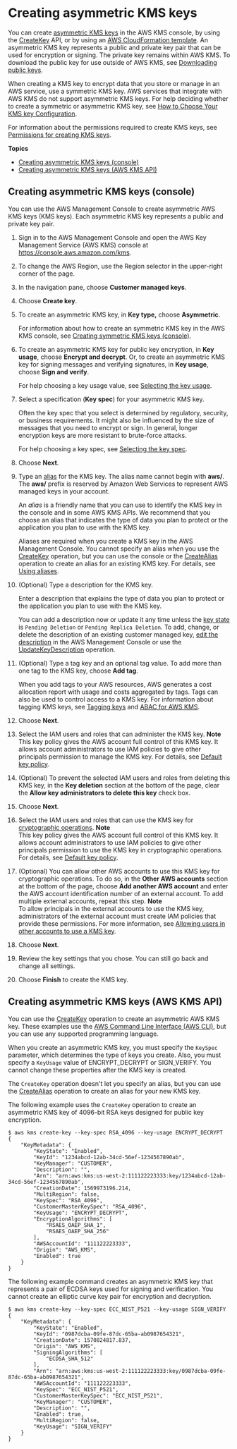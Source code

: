 # Creating asymmetric KMS keys<a name="asymm-create-key"></a>

You can create [asymmetric KMS keys](symmetric-asymmetric.md#asymmetric-cmks) in the AWS KMS console, by using the [CreateKey](https://docs.aws.amazon.com/kms/latest/APIReference/API_CreateKey.html) API, or by using an [AWS CloudFormation template](creating-resources-with-cloudformation.md)\. An asymmetric KMS key represents a public and private key pair that can be used for encryption or signing\. The private key remains within AWS KMS\. To download the public key for use outside of AWS KMS, see [Downloading public keys](download-public-key.md)\.

When creating a KMS key to encrypt data that you store or manage in an AWS service, use a symmetric KMS key\. AWS services that integrate with AWS KMS do not support asymmetric KMS keys\. For help deciding whether to create a symmetric or asymmetric KMS key, see [How to Choose Your KMS key Configuration](symm-asymm-choose.md)\. 

For information about the permissions required to create KMS keys, see [Permissions for creating KMS keys](create-keys.md#create-key-permissions)\.

**Topics**
+ [Creating asymmetric KMS keys \(console\)](#create-asymmetric-keys-console)
+ [Creating asymmetric KMS keys \(AWS KMS API\)](#create-asymmetric-keys-api)

## Creating asymmetric KMS keys \(console\)<a name="create-asymmetric-keys-console"></a>

You can use the AWS Management Console to create asymmetric AWS KMS keys \(KMS keys\)\. Each asymmetric KMS key represents a public and private key pair\.

1. Sign in to the AWS Management Console and open the AWS Key Management Service \(AWS KMS\) console at [https://console\.aws\.amazon\.com/kms](https://console.aws.amazon.com/kms)\.

1. To change the AWS Region, use the Region selector in the upper\-right corner of the page\.

1. In the navigation pane, choose **Customer managed keys**\.

1. Choose **Create key**\.

1. To create an asymmetric KMS key, in **Key type,** choose **Asymmetric**\.

   For information about how to create an symmetric KMS key in the AWS KMS console, see [Creating symmetric KMS keys \(console\)](create-keys.md#create-keys-console)\.

1. To create an asymmetric KMS key for public key encryption, in **Key usage**, choose **Encrypt and decrypt**\. Or, to create an asymmetric KMS key for signing messages and verifying signatures, in **Key usage**, choose **Sign and verify**\.

   For help choosing a key usage value, see [Selecting the key usage](symm-asymm-choose.md#symm-asymm-choose-key-usage)\.

1. Select a specification \(**Key spec**\) for your asymmetric KMS key\. 

   Often the key spec that you select is determined by regulatory, security, or business requirements\. It might also be influenced by the size of messages that you need to encrypt or sign\. In general, longer encryption keys are more resistant to brute\-force attacks\.

   For help choosing a key spec, see [Selecting the key spec](symm-asymm-choose.md#symm-asymm-choose-key-spec)\.

1. Choose **Next**\.

1. Type an [alias](kms-alias.md) for the KMS key\. The alias name cannot begin with **aws/**\. The **aws/** prefix is reserved by Amazon Web Services to represent AWS managed keys in your account\.

   An *alias* is a friendly name that you can use to identify the KMS key in the console and in some AWS KMS APIs\. We recommend that you choose an alias that indicates the type of data you plan to protect or the application you plan to use with the KMS key\. 

   Aliases are required when you create a KMS key in the AWS Management Console\. You cannot specify an alias when you use the [CreateKey](https://docs.aws.amazon.com/kms/latest/APIReference/API_CreateKey.html) operation, but you can use the console or the [CreateAlias](https://docs.aws.amazon.com/kms/latest/APIReference/API_CreateAlias.html) operation to create an alias for an existing KMS key\. For details, see [Using aliases](kms-alias.md)\.

1. \(Optional\) Type a description for the KMS key\.

   Enter a description that explains the type of data you plan to protect or the application you plan to use with the KMS key\.

   You can add a description now or update it any time unless the [key state](key-state.md) is `Pending Deletion` or `Pending Replica Deletion`\. To add, change, or delete the description of an existing customer managed key, [edit the description](editing-keys.md) in the AWS Management Console or use the [UpdateKeyDescription](https://docs.aws.amazon.com/kms/latest/APIReference/API_UpdateKeyDescription.html) operation\.

1. \(Optional\) Type a tag key and an optional tag value\. To add more than one tag to the KMS key, choose **Add tag**\.

   When you add tags to your AWS resources, AWS generates a cost allocation report with usage and costs aggregated by tags\. Tags can also be used to control access to a KMS key\. For information about tagging KMS keys, see [Tagging keys](tagging-keys.md) and [ABAC for AWS KMS](abac.md)\. 

1. Choose **Next**\.

1. Select the IAM users and roles that can administer the KMS key\.
**Note**  
This key policy gives the AWS account full control of this KMS key\. It allows account administrators to use IAM policies to give other principals permission to manage the KMS key\. For details, see [Default key policy](key-policy-default.md)\.

1. \(Optional\) To prevent the selected IAM users and roles from deleting this KMS key, in the **Key deletion** section at the bottom of the page, clear the **Allow key administrators to delete this key** check box\.

1. Choose **Next**\.

1. Select the IAM users and roles that can use the KMS key for [cryptographic operations](concepts.md#cryptographic-operations)\.
**Note**  
This key policy gives the AWS account full control of this KMS key\. It allows account administrators to use IAM policies to give other principals permission to use the KMS key in cryptographic operations\. For details, see [Default key policy](key-policy-default.md)\.

1. \(Optional\) You can allow other AWS accounts to use this KMS key for cryptographic operations\. To do so, in the **Other AWS accounts** section at the bottom of the page, choose **Add another AWS account** and enter the AWS account identification number of an external account\. To add multiple external accounts, repeat this step\.
**Note**  
To allow principals in the external accounts to use the KMS key, administrators of the external account must create IAM policies that provide these permissions\. For more information, see [Allowing users in other accounts to use a KMS key](key-policy-modifying-external-accounts.md)\.

1. Choose **Next**\.

1. Review the key settings that you chose\. You can still go back and change all settings\.

1. Choose **Finish** to create the KMS key\.

## Creating asymmetric KMS keys \(AWS KMS API\)<a name="create-asymmetric-keys-api"></a>

You can use the [CreateKey](https://docs.aws.amazon.com/kms/latest/APIReference/API_CreateKey.html) operation to create an asymmetric AWS KMS key\. These examples use the [AWS Command Line Interface \(AWS CLI\)](https://aws.amazon.com/cli/), but you can use any supported programming language\. 

When you create an asymmetric KMS key, you must specify the `KeySpec` parameter, which determines the type of keys you create\. Also, you must specify a `KeyUsage` value of ENCRYPT\_DECRYPT or SIGN\_VERIFY\. You cannot change these properties after the KMS key is created\.

The `CreateKey` operation doesn't let you specify an alias, but you can use the [CreateAlias](https://docs.aws.amazon.com/kms/latest/APIReference/API_CreateAlias.html) operation to create an alias for your new KMS key\.

The following example uses the `CreateKey` operation to create an asymmetric KMS key of 4096\-bit RSA keys designed for public key encryption\.

```
$ aws kms create-key --key-spec RSA_4096 --key-usage ENCRYPT_DECRYPT
{
    "KeyMetadata": {
        "KeyState": "Enabled",
        "KeyId": "1234abcd-12ab-34cd-56ef-1234567890ab",
        "KeyManager": "CUSTOMER",
        "Description": "",
        "Arn": "arn:aws:kms:us-west-2:111122223333:key/1234abcd-12ab-34cd-56ef-1234567890ab",
        "CreationDate": 1569973196.214,
        "MultiRegion": false,
        "KeySpec": "RSA_4096",
        "CustomerMasterKeySpec": "RSA_4096",
        "KeyUsage": "ENCRYPT_DECRYPT",
        "EncryptionAlgorithms": [
            "RSAES_OAEP_SHA_1",
            "RSAES_OAEP_SHA_256"
        ],
        "AWSAccountId": "111122223333",
        "Origin": "AWS_KMS",
        "Enabled": true
    }
}
```

The following example command creates an asymmetric KMS key that represents a pair of ECDSA keys used for signing and verification\. You cannot create an elliptic curve key pair for encryption and decryption\.

```
$ aws kms create-key --key-spec ECC_NIST_P521 --key-usage SIGN_VERIFY
{
    "KeyMetadata": {
        "KeyState": "Enabled",
        "KeyId": "0987dcba-09fe-87dc-65ba-ab0987654321",
        "CreationDate": 1570824817.837,
        "Origin": "AWS_KMS",
        "SigningAlgorithms": [
            "ECDSA_SHA_512"
        ],
        "Arn": "arn:aws:kms:us-west-2:111122223333:key/0987dcba-09fe-87dc-65ba-ab0987654321",
        "AWSAccountId": "111122223333",
        "KeySpec": "ECC_NIST_P521",
        "CustomerMasterKeySpec": "ECC_NIST_P521",
        "KeyManager": "CUSTOMER",
        "Description": "",
        "Enabled": true,
        "MultiRegion": false,
        "KeyUsage": "SIGN_VERIFY"
    }
}
```